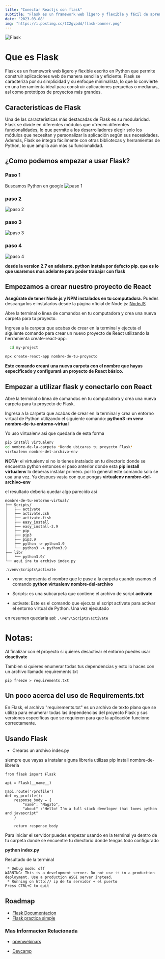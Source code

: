 ```yaml
---
title: "Conectar Reactjs con flask"
subtitle: "Flask es un framework web ligero y flexible y fácil de aprender."
date: "2023-03-08"
img: "https://i.postimg.cc/tC2gvpdd/flask-banner.png"
---
```





![Flask](https://i.postimg.cc/SRVtj1Fn/1200px-Flask-logo-svg.png)


# Que es Flask

Flask es un framework web ligero y flexible escrito en Python que permite construir aplicaciones web de manera sencilla y eficiente. Flask se caracteriza por su simplicidad y su enfoque minimalista, lo que lo convierte en una herramienta ideal para construir aplicaciones pequeñas o medianas, así como prototipos de proyectos más grandes.



## Caracteristicas de Flask
Una de las características más destacadas de Flask es su modularidad. Flask se divide en diferentes módulos que ofrecen diferentes funcionalidades, lo que permite a los desarrolladores elegir solo los módulos que necesitan y personalizar la aplicación según sus necesidades. Además, Flask se integra fácilmente con otras bibliotecas y herramientas de Python, lo que amplía aún más su funcionalidad.


## ¿Como podemos empezar a usar Flask?


### Paso 1
Buscamos Python en google 
![paso 1](https://i.postimg.cc/rFk84D6c/Aspose-Words-cb3f9b21-86b4-4c97-9c11-5513b8f775f7-004.png)



### paso 2

![paso 2](https://i.postimg.cc/SNfmfmq9/Aspose-Words-cb3f9b21-86b4-4c97-9c11-5513b8f775f7-006.png)

### paso 3

![paso 3](https://i.postimg.cc/x1jnsBT4/Aspose-Words-cb3f9b21-86b4-4c97-9c11-5513b8f775f7-007.png)


### paso 4

![paso 4](https://i.postimg.cc/HkSHF3rs/Aspose-Words-cb3f9b21-86b4-4c97-9c11-5513b8f775f7-008.png)



**desde la version 2.7 en adelante. python instala por defecto pip. que es lo que usaremos mas adelante para poder trabajar con flask**


## Empezamos a crear nuestro proyecto de React

**Asegúrate de tener Node.js y NPM instalados en tu computadora.** Puedes descargarlos e instalarlos desde la página oficial de Node.js: [NodeJS](https://nodejs.org/)

Abre la terminal o línea de comandos en tu computadora y crea una nueva carpeta para tu proyecto.

Ingresa a la carpeta que acabas de crear en la terminal y ejecuta el siguiente comando para crear un nuevo proyecto de React utilizando la herramienta create-react-app:

```bash
  cd my-project
```
```bash
npx create-react-app nombre-de-tu-proyecto
```

**Este comando creará una nueva carpeta con el nombre que hayas especificado y configurará un proyecto de React básico.**


## Empezar a utilizar flask y conectarlo con React

Abre la terminal o línea de comandos en tu computadora y crea una nueva carpeta para tu proyecto de Flask.

Ingresa a la carpeta que acabas de crear en la terminal y crea un entorno virtual de Python utilizando el siguiente comando: **python3 -m venv nombre-de-tu-entorno-virtual**

Yo uso virtualenv asi que quedaria de esta forma

```bash
pip install virtualenv
cd nombre-de-la-carpeta *Donde ubicaras tu proyecto Flask*
virtualenv nombre-del-archivo-env 
```
**NOTA:** el virtualenv si no lo tienes instalado en tu directorio donde se encuentra python entonces el paso anterior donde esta **pip install virtualenv** lo deberas instalar primero. por lo general este comando solo se usa una vez. Ya despues vasta con que pongas **virtualenv nombre-del-archivo-env**

el resultado deberia quedar algo parecido asi 

```
nombre-de-tu-entorno-virtual/
├── Scripts/
│   ├── activate
│   ├── activate.csh
│   ├── activate.fish
│   ├── easy_install
│   ├── easy_install-3.9
│   ├── pip
│   ├── pip3
│   ├── pip3.9
│   ├── python -> python3.9
│   └── python3 -> python3.9
├── lib/
│   └── python3.9/
└── aqui ira tu archivo index.py
```


```
.\venv\Scripts\activate
```

- venv: representa el nombre que le puse a la carpeta cuando usamos el comando **python virtualenv nombre-del-archivo**

- Scripts: es una subcarpeta que contiene el archivo de script **activate**

- activate: Este es el comando que ejecuta el script activate para activar el entorno virtual de Python. Una vez ejecutado

en resumen quedaria asi: ``` .\venv\Scripts\activate  ```


# Notas:
Al finalizar con el proyecto si quieres desactivar el entorno puedes usar **deactivate**

Tambien si quieres enumerar todas tus dependencias y esto lo haces con un archivo llamado requirements.txt 
```
pip freeze > requirements.txt
```


## Un poco acerca del uso de Requirements.txt

En Flask, el archivo "requirements.txt" es un archivo de texto plano que se utiliza para enumerar todas las dependencias del proyecto Flask y sus versiones específicas que se requieren para que la aplicación funcione correctamente.


## Usando Flask

- Crearas un archivo index.py 

siempre que vayas a instalar alguna libreria utilizas pip install nombre-de-libreria 

```
from flask import Flask

api = Flask(__name__)

@api.route('/profile')
def my_profile():
    response_body = {
        "name": "Nagato",
        "about" :"Hello! I'm a full stack developer that loves python and javascript"
    }

    return response_body
```

Para iniciar el servidor puedes empezar usando en la terminal ya dentro de tu carpeta donde se encuentre tu directorio donde tengas todo configurado

**python index.py**

Resultado de la terminal

```* Serving Flask app 'index'
 * Debug mode: off
WARNING: This is a development server. Do not use it in a production deployment. Use a production WSGI server instead.
 * Running on http:// ip de tu servidor + el puerto
Press CTRL+C to quit
```
## Roadmap

- [Flask Documentacion](https://flask.palletsprojects.com/en/2.2.x/)
- [Flask practica simple](https://www.youtube.com/watch?v=Esdj9wlBOaI)

### Mas Informacion Relacionada

- [openwebinars](https://openwebinars.net/blog/que-es-flask/)

- [Devcamp](https://devcamp.es/que-es-flask/)



